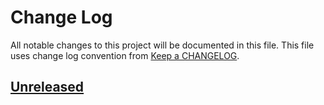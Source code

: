 # Change Log
All notable changes to this project will be documented in this file.
This file uses change log convention from [Keep a CHANGELOG](http://keepachangelog.com).

## [Unreleased][unreleased]


[unreleased]: https://bitbucket.com/hadenlabs/landslide-theme-hadenlabs/compare/0.0.1...HEAD
[0.0.1]: https://bitbucket.com/hadenlabs/landslide-theme-hadenlabs/compare/0.0.0...0.0.1

[CONTRIBUTING.md]: CONTRIBUTING.md
[LICENCE.md]: LICENCE.md
[README.md]: README.md
